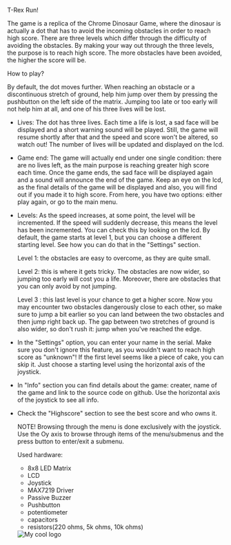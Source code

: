 T-Rex Run!

 The game is a replica of the Chrome Dinosaur Game, where the dinosaur is actually a dot that has to avoid the incoming obstacles in order to reach high score. There are three levels which differ through the difficulty of avoiding the obstacles. By making your way out through the three levels, the purpose is to reach high score. The more obstacles have been avoided, the higher the score will be.
 
 How to play?
 
  By default, the dot moves further. When reaching an obstacle or a discontinuous stretch of ground, help him jump over them by pressing the pushbutton on the left side of the matrix. Jumping too late or too early will not help him at all, and one of his three lives will be lost.
  
- Lives: The dot has three lives. Each time a life is lost, a sad face will be displayed and a short warning sound will be played. Still, the game will resume shortly after that and the speed and score won't be altered, so watch out! The number of lives will be updated and displayed on the lcd.

- Game end: The game will actually end under one single condition: there are no lives left, as the main purpose is reaching greater high score each time. Once the game ends, the sad face will be displayed again and a sound will announce the end of the game. Keep an eye on the lcd, as the final details of the game will be displayed and also, you will find out if you made it to high score. From here, you have two options: either play again, or go to the main menu. 

- Levels: As the speed increases, at some point, the level will be incremented. If the speed will suddenly decrease, this means the level has been incremented. You can check this by looking on the lcd. By default, the game starts at level 1, but you can choose a different starting level. See how you can do that in the "Settings" section.

  Level 1:  the obstacles are easy to overcome, as they are quite small.
  
  Level 2:  this is where it gets tricky. The obstacles are now wider, so jumping too early will cost you a life. Moreover, there are               obstacles that you can only avoid by not jumping.
  
  Level 3 : this last level is your chance to get a higher score. Now you may encounter two obstacles dangerously close to each other,               so  make sure to jump a bit earlier so you can land between the two obstacles and then jump right back up. The gap between               two stretches of ground is also wider, so don't rush it: jump when you've reached the edge.
  
- In the "Settings" option, you can enter your name in the serial. Make sure you don't ignore this feature, as you wouldn't want to reach high score as "unknown"! If the first level seems like a piece of cake, you can skip it. Just choose a starting level using the horizontal axis of the joystick.

- In "Info" section you can find details about the game: creater, name of the game and link to the source code on github. Use the horizontal axis of the joystick to see all info.

- Check the "Highscore" section to see the best score and who owns it. 
  
  
  NOTE! Browsing through the menu is done exclusively with the joystick. Use the Oy axis to browse through items of the menu/submenus and the press button to enter/exit a submenu.
  
  Used hardware:
    - 8x8 LED Matrix
    - LCD
    - Joystick
    - MAX7219 Driver
    - Passive Buzzer
    - Pushbutton
    - potentiometer
    - capacitors
    - resistors(220 ohms, 5k ohms, 10k ohms)
    
    <img src="desktop/matrix.jpg" alt="My cool logo"/>
  
  
